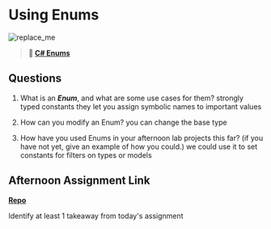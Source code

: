# Using Enums

![replace_me](https://codeworks.blob.core.windows.net/public/assets/img/illustrations/placeholder.svg)

> **📖 [C# Enums](https://codeworksacademy.com/fs-student-guide/resources/wk10/03-Enums)**

## Questions

1. What is an ***Enum***, and what are some use cases for them?
strongly typed constants they let you assign symbolic names to important values

2. How can you modify an Enum?
you can change the base type
3. How have you used Enums in your afternoon lab projects this far? (if you have not yet, give an example of how you could.)
we could use it to set constants for filters on types or models
## Afternoon Assignment Link

**[Repo](https://github.com/Joshua-Jensen/AllSpice)**

Identify at least 1 takeaway from today's assignment

